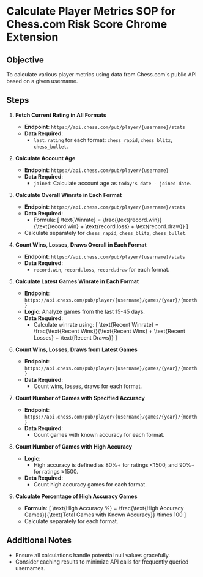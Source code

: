 # Calculate Player Metrics SOP for Chess.com Risk Score Chrome Extension

## Objective
To calculate various player metrics using data from Chess.com's public API based on a given username.

## Steps

1. **Fetch Current Rating in All Formats**
   - **Endpoint**: `https://api.chess.com/pub/player/{username}/stats`
   - **Data Required**: 
     - `last.rating` for each format: `chess_rapid`, `chess_blitz`, `chess_bullet`.

2. **Calculate Account Age**
   - **Endpoint**: `https://api.chess.com/pub/player/{username}`
   - **Data Required**: 
     - `joined`: Calculate account age as `today's date - joined date`.

3. **Calculate Overall Winrate in Each Format**
   - **Endpoint**: `https://api.chess.com/pub/player/{username}/stats`
   - **Data Required**:
     - Formula: 
       \[
       \text{Winrate} = \frac{\text{record.win}}{\text{record.win} + \text{record.loss} + \text{record.draw}}
       \]
   - Calculate separately for `chess_rapid`, `chess_blitz`, `chess_bullet`.

4. **Count Wins, Losses, Draws Overall in Each Format**
   - **Endpoint**: `https://api.chess.com/pub/player/{username}/stats`
   - **Data Required**:
     - `record.win`, `record.loss`, `record.draw` for each format.

5. **Calculate Latest Games Winrate in Each Format**
   - **Endpoint**: `https://api.chess.com/pub/player/{username}/games/{year}/{month}`
   - **Logic**: Analyze games from the last 15-45 days.
   - **Data Required**:
     - Calculate winrate using:
       \[
       \text{Recent Winrate} = \frac{\text{Recent Wins}}{\text{Recent Wins} + \text{Recent Losses} + \text{Recent Draws}}
       \]

6. **Count Wins, Losses, Draws from Latest Games**
   - **Endpoint**: `https://api.chess.com/pub/player/{username}/games/{year}/{month}`
   - **Data Required**:
     - Count wins, losses, draws for each format.

7. **Count Number of Games with Specified Accuracy**
   - **Endpoint**: `https://api.chess.com/pub/player/{username}/games/{year}/{month}`
   - **Data Required**:
     - Count games with known accuracy for each format.

8. **Count Number of Games with High Accuracy**
   - **Logic**: 
     - High accuracy is defined as 80%+ for ratings <1500, and 90%+ for ratings ≥1500.
   - **Data Required**:
     - Count high accuracy games for each format.

9. **Calculate Percentage of High Accuracy Games**
   - **Formula**:
     \[
     \text{High Accuracy %} = \frac{\text{High Accuracy Games}}{\text{Total Games with Known Accuracy}} \times 100
     \]
   - Calculate separately for each format.

## Additional Notes
- Ensure all calculations handle potential null values gracefully.
- Consider caching results to minimize API calls for frequently queried usernames.
